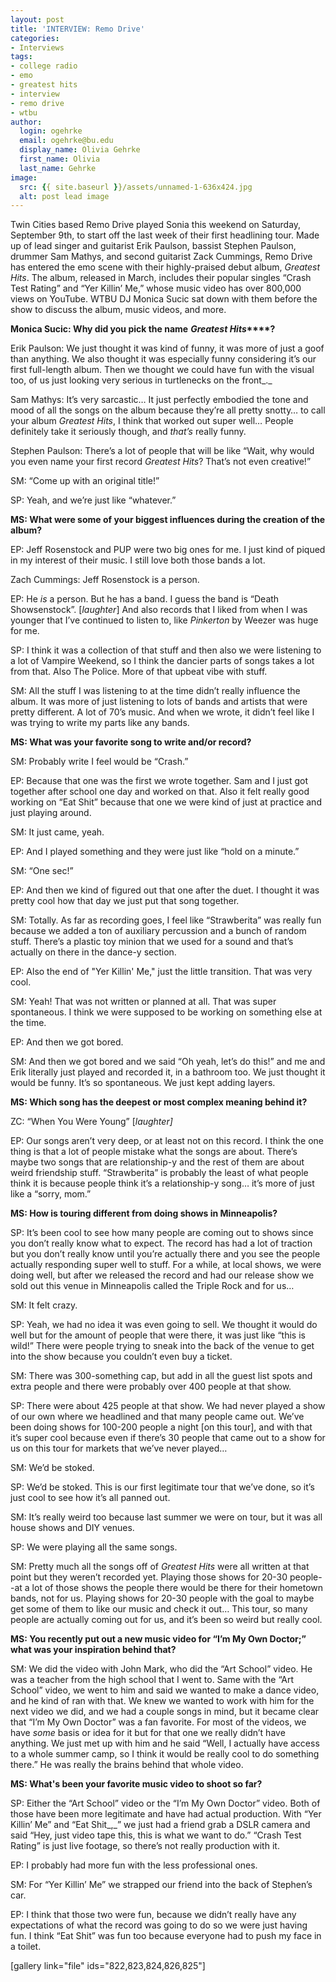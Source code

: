 ```yaml
---
layout: post
title: 'INTERVIEW: Remo Drive'
categories:
- Interviews
tags:
- college radio
- emo
- greatest hits
- interview
- remo drive
- wtbu
author:
  login: ogehrke
  email: ogehrke@bu.edu
  display_name: Olivia Gehrke
  first_name: Olivia
  last_name: Gehrke
image:
  src: {{ site.baseurl }}/assets/unnamed-1-636x424.jpg
  alt: post lead image
---
```


Twin Cities based Remo Drive played Sonia this weekend on Saturday, September 9th, to start off the last week of their first headlining tour. Made up of lead singer and guitarist Erik Paulson, bassist Stephen Paulson, drummer Sam Mathys, and second guitarist Zack Cummings, Remo Drive has entered the emo scene with their highly-praised debut album, _Greatest Hits_. The album, released in March, includes their popular singles “Crash Test Rating” and “Yer Killin’ Me,” whose music video has over 800,000 views on YouTube. WTBU DJ Monica Sucic sat down with them before the show to discuss the album, music videos, and more.

**Monica Sucic: Why did you pick the name** **_Greatest Hits_****?**

Erik Paulson: We just thought it was kind of funny, it was more of just a goof than anything. We also thought it was especially funny considering it’s our first full-length album. Then we thought we could have fun with the visual too, of us just looking very serious in turtlenecks on the front_._

Sam Mathys: It’s very sarcastic… It just perfectly embodied the tone and mood of all the songs on the album because they’re all pretty snotty… to call your album _Greatest Hits_, I think that worked out super well… People definitely take it seriously though, and _that’s_ really funny.

Stephen Paulson: There’s a lot of people that will be like “Wait, why would you even name your first record _Greatest Hits_? That’s not even creative!”

SM: “Come up with an original title!”

SP: Yeah, and we’re just like “whatever.”

**MS: What were some of your biggest influences during the creation of the album?**

EP: Jeff Rosenstock and PUP were two big ones for me. I just kind of piqued in my interest of their music. I still love both those bands a lot.

Zach Cummings: Jeff Rosenstock is a person.

EP: He _is_ a person. But he has a band. I guess the band is “Death Showsenstock”. \[_laughter_\] And also records that I liked from when I was younger that I’ve continued to listen to, like _Pinkerton_ by Weezer was huge for me.

SP: I think it was a collection of that stuff and then also we were listening to a lot of Vampire Weekend, so I think the dancier parts of songs takes a lot from that. Also The Police. More of that upbeat vibe with stuff.

SM: All the stuff I was listening to at the time didn’t really influence the album. It was more of just listening to lots of bands and artists that were pretty different. A lot of 70’s music. And when we wrote, it didn’t feel like I was trying to write my parts like any bands.

**MS: What was your favorite song to write and/or record?**

SM: Probably write I feel would be “Crash.”

EP: Because that one was the first we wrote together. Sam and I just got together after school one day and worked on that. Also it felt really good working on “Eat Shit” because that one we were kind of just at practice and just playing around.

SM: It just came, yeah.

EP: And I played something and they were just like “hold on a minute.”

SM: “One sec!”

EP: And then we kind of figured out that one after the duet. I thought it was pretty cool how that day we just put that song together.

SM: Totally. As far as recording goes, I feel like “Strawberita” was really fun because we added a ton of auxiliary percussion and a bunch of random stuff. There’s a plastic toy minion that we used for a sound and that’s actually on there in the dance-y section.

EP: Also the end of "Yer Killin' Me," just the little transition. That was very cool.

SM: Yeah! That was not written or planned at all. That was super spontaneous. I think we were supposed to be working on something else at the time.

EP: And then we got bored.

SM: And then we got bored and we said “Oh yeah, let’s do this!” and me and Erik literally just played and recorded it, in a bathroom too. We just thought it would be funny. It’s so spontaneous. We just kept adding layers.

**MS: Which song has the deepest or most complex meaning behind it?**

ZC: “When You Were Young” \[_laughter\]_

EP: Our songs aren’t very deep, or at least not on this record. I think the one thing is that a lot of people mistake what the songs are about. There’s maybe two songs that are relationship-y and the rest of them are about weird friendship stuff. “Strawberita” is probably the least of what people think it is because people think it’s a relationship-y song… it’s more of just like a “sorry, mom.”

**MS: How is touring different from doing shows in Minneapolis?**

SP: It’s been cool to see how many people are coming out to shows since you don’t really know what to expect. The record has had a lot of traction but you don’t really know until you’re actually there and you see the people actually responding super well to stuff. For a while, at local shows, we were doing well, but after we released the record and had our release show we sold out this venue in Minneapolis called the Triple Rock and for us…

SM: It felt crazy.

SP: Yeah, we had no idea it was even going to sell. We thought it would do well but for the amount of people that were there, it was just like “this is wild!” There were people trying to sneak into the back of the venue to get into the show because you couldn’t even buy a ticket.

SM: There was 300-something cap, but add in all the guest list spots and extra people and there were probably over 400 people at that show.

SP: There were about 425 people at that show. We had never played a show of our own where we headlined and that many people came out. We’ve been doing shows for 100-200 people a night \[on this tour\], and with that it’s super cool because even if there’s 30 people that came out to a show for us on this tour for markets that we’ve never played…

SM: We’d be stoked.

SP: We’d be stoked. This is our first legitimate tour that we’ve done, so it’s just cool to see how it’s all panned out.

SM: It’s really weird too because last summer we were on tour, but it was all house shows and DIY venues.

SP: We were playing all the same songs.

SM: Pretty much all the songs off of _Greatest Hits_ were all written at that point but they weren’t recorded yet. Playing those shows for 20-30 people--at a lot of those shows the people there would be there for their hometown bands, not for us. Playing shows for 20-30 people with the goal to maybe get some of them to like our music and check it out… This tour, so many people are actually coming out for us, and it’s been so weird but really cool.

**MS: You recently put out a new music video for “I’m My Own Doctor;” what was your inspiration behind that?**

SM: We did the video with John Mark, who did the “Art School” video. He was a teacher from the high school that I went to. Same with the “Art School” video, we went to him and said we wanted to make a dance video, and he kind of ran with that. We knew we wanted to work with him for the next video we did, and we had a couple songs in mind, but it became clear that “I’m My Own Doctor” was a fan favorite. For most of the videos, we have _some_ basis or idea for it but for that one we really didn’t have anything. We just met up with him and he said “Well, I actually have access to a whole summer camp, so I think it would be really cool to do something there.” He was really the brains behind that whole video.

**MS: What's been your favorite music video to shoot so far?**

SP: Either the “Art School” video or the “I’m My Own Doctor” video. Both of those have been more legitimate and have had actual production. With “Yer Killin’ Me” and “Eat Shit_,_” we just had a friend grab a DSLR camera and said “Hey, just video tape this, this is what we want to do.” “Crash Test Rating” is just live footage, so there’s not really production with it.

EP: I probably had more fun with the less professional ones.

SM: For “Yer Killin’ Me” we strapped our friend into the back of Stephen’s car.

EP: I think that those two were fun, because we didn’t really have any expectations of what the record was going to do so we were just having fun. I think “Eat Shit” was fun too because everyone had to push my face in a toilet.

\[gallery link="file" ids="822,823,824,826,825"\]